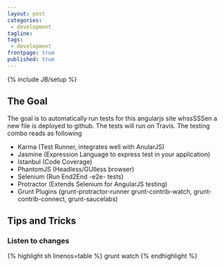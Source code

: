 ```yaml
---
layout: post
categories:
 - development
tagline:
tags:
 - development
frontpage: true
published: true
---
```

{% include JB/setup %}

## The Goal
The goal is to automatically run tests for this angularjs site whssSSSen a new file is deployed to github. The tests will run on Travis. The testing combo reads as following

 - Karma (Test Runner, integrates well with AnularJS)
 - Jasmine (Expression Language to express test in your application)
 - Istanbul (Code Coverage)
 - PhantomJS (Headless/GUIless browser)
 - Selenium (Run End2End -e2e- tests)
 - Protractor (Extends Selenium for AngularJS testing)
 - Grunt Plugins (grunt-protractor-runner grunt-contrib-watch, grunt-contrib-connect, grunt-saucelabs)
 
## Tips and Tricks
### Listen to changes

{% highlight sh linenos=table %}
grunt watch
{% endhighlight %}
